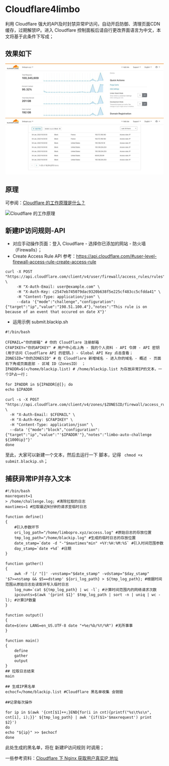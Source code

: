 # Cloudflare4limbo
利用 Cloudflare 强大的API及时封禁异常IP访问，自动开启防御、清理页面CDN缓存，过期解禁IP。进入 Cloudflare 控制面板后请自行更改界面语言为中文，本文将基于此条件下写成；

## 效果如下

![Cloudflare-dash][1]
![Cloudflare-dash][4]

[1]:https://raw.githubusercontent.com/limbopro/Cloudflare4limbo/main/photo_2020-03-06_16-28-57.jpg
[4]:https://raw.githubusercontent.com/limbopro/Cloudflare4limbo/main/photo_2020-01-04_16-31-16.jpg

## 原理

可参阅：[Cloudflare 的工作原理是什么？][3]

![Cloudflare 的工作原理][2]

[2]:https://support.cloudflare.com/hc/article_attachments/360029342112/What_is_Cloudflare_v7.png
[3]:https://support.cloudflare.com/hc/zh-cn/articles/205177068-Cloudflare-的工作原理是什么-

## 新建IP访问规则-API

- 对应手动操作页面：登入 Cloudflare  - 选择你已添加的网站 - 防火墙（Firewalls）；
- Create Access Rule API 参考：https://api.cloudflare.com/#user-level-firewall-access-rule-create-access-rule

```
curl -X POST "https://api.cloudflare.com/client/v4/user/firewall/access_rules/rules" \
     -H "X-Auth-Email: user@example.com" \
     -H "X-Auth-Key: c2547eb745079dac9320b638f5e225cf483cc5cfdda41" \
     -H "Content-Type: application/json" \
     --data '{"mode":"challenge","configuration":{"target":"ip","value":"198.51.100.4"},"notes":"This rule is on because of an event that occured on date X"}'
```

- 运用示例 submit.blackip.sh

```
#!/bin/bash 

CFEMAIL="你的邮箱" # 你的 Cloudflare 注册邮箱
CFAPIKEY="你的APIKEY" # 用户中心右上角 - 我的个人资料 - API 令牌 - API 密钥 (用于访问 Cloudflare API 的密钥。) - Global API Key 点击查看；
ZONESID="你的ZONESID" # 在 Cloudflare 新增域名 - 进入你的域名 - 概述 - 页面右下角或页面底部 - 区域 ID（ZonesID） ；
IPADDR=$(</home/blackip.list) # /home/blackip.list 为存放异常IP的文本，一个IP占一行；

for IPADDR in ${IPADDR[@]}; do
echo $IPADDR

curl -s -X POST "https://api.cloudflare.com/client/v4/zones/$ZONESID/firewall/access_rules/rules" \
  -H "X-Auth-Email: $CFEMAIL" \
  -H "X-Auth-Key: $CFAPIKEY" \
  -H "Content-Type: application/json" \
  --data '{"mode":"block","configuration":{"target":"ip","value":"'$IPADDR'"},"notes":"limbo-auto-challenge ${1000ip}"}'
done

```

至此，大家可以新建一个文本，然后去运行一下 脚本，记得 ` chmod +x submit.blackip.sh`；

## 捕获异常IP并存入文本

```
#!/bin/bash 
maxrequest=1
> /home/challenge.log; #清除拉取的日志
maxtimes=1 #拉取最近N分钟的请求至临时日志

function define()
{
    #引入参数环节
    ori_log_path="/home/limbopro.xyz/access.log" #原始日志的存放位置
    tmp_log_path="/home/blackip.log" #生成的临时日志的存放位置
    date_stamp=`date -d "-"$maxtimes"min" +%Y:%H:%M:%S` #引入时间范围参数
    day_stamp=`date +%d` #日期
}

function gather()
{
    awk -F '[/ "[]' -vnstamp="$date_stamp" -vdstamp="$day_stamp" '$7>=nstamp && $5==dstamp' ${ori_log_path} > ${tmp_log_path}; #根据时间范围从原始日志处读取并写入临时日志
    log_num=`cat ${tmp_log_path} | wc -l`; #计算时间范围内的网络请求次数
    ipcounts=$(awk '{print $1}' $tmp_log_path | sort -n | uniq | wc -l); #计算IP数量
}

function output()
{
date=$(env LANG=en_US.UTF-8 date "+%e/%b/%Y/%R") #无所事事
}

function main()
{
    define
    gather
    output
}
## 拉取日志结束
main

## 生成IP黑名单
echocf=/home/blackip.list #Cloudflare 黑名单收集 会销毁

##记录每次操作

for ip in $(awk '{cnt[$1]++;}END{for(i in cnt){printf("%s\t%s\n", cnt[i], i);}}' ${tmp_log_path} | awk '{if($1>'$maxrequest') print $2}') 
do 
echo "${ip}" >> $echocf
done
```

此处生成的黑名单，将在 新建IP访问规则 时调用；

一些参考资料：[Cloudflare 下 Nginx 获取用户真实IP 地址](https://limbopro.xyz/archives/1481.html)

